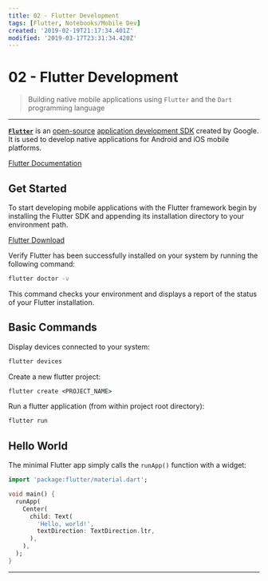 ```yaml
---
title: 02 - Flutter Development
tags: [Flutter, Notebooks/Mobile Dev]
created: '2019-02-19T21:17:34.401Z'
modified: '2019-03-17T23:31:34.420Z'
---
```



# 02 - Flutter Development

> Building native mobile applications using `Flutter` and the `Dart` programming language

----

[**`Flutter`**](https://flutter.io/) is an [open-source](https://en.wikipedia.org/wiki/Open-source_software) [application development SDK](https://en.wikipedia.org/wiki/Application_framework) created by Google. It is used to develop native applications for Android and iOS mobile platforms.

[Flutter Documentation](https://flutter.io/docs)

## Get Started

To start developing mobile applications with the Flutter framework begin by installing the Flutter SDK and appending its installation directory to your environment path.

[Flutter Download](https://flutter.io/docs/get-started/install)

Verify Flutter has been successfully installed on your system by running the following command:

```cmd
flutter doctor -v
```

This command checks your environment and displays a report of the status of your Flutter installation.

## Basic Commands

Display devices connected to your system:

```cmd
flutter devices
```

Create a new flutter project:

```cmd
flutter create <PROJECT_NAME>
```

Run a flutter application (from within project root directory):

```cmd
flutter run
```

## Hello World

The minimal Flutter app simply calls the `runApp()` function with a widget:

```dart
import 'package:flutter/material.dart';

void main() {
  runApp(
    Center(
      child: Text(
        'Hello, world!',
        textDirection: TextDirection.ltr,
      ),
    ),
  );
}
```

----

<br />
<br />
